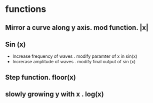 # functions

## Mirror a curve along y axis. mod function. |x|

## Sin (x)
 - Increase frequency of waves . modify paramter of x in sin(x)
 - Increrase amplitude of waves . modify final output of sin (x)


## Step function.  floor(x)

## slowly growing y with x . log(x)

